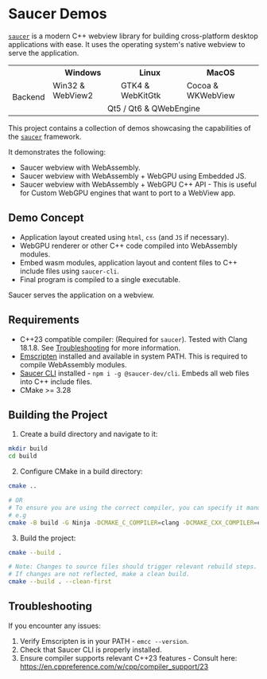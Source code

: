 
# Saucer Demos
[`saucer`](https://github.com/saucer/saucer) is a modern C++ webview library for building cross-platform desktop applications with ease. It uses the operating system's native webview to serve the application. 
<table>
<tr>
    <th></th>
    <th>Windows</th>
    <th>Linux</th>
    <th>MacOS</th>
</tr>
<tr>
    <td rowspan="2">Backend</td>
    <td>Win32 & WebView2</td>
    <td>GTK4 & WebKitGtk</td>
    <td>Cocoa & WKWebView</td>
</tr>
<tr align="center">
    <td colspan="3">Qt5 / Qt6 & QWebEngine</td>
</tr>
</table>

This project contains a collection of demos showcasing the capabilities of the [`saucer`](https://github.com/saucer/saucer) framework.

It demonstrates the following:
* Saucer webview with WebAssembly.
* Saucer webview with WebAssembly + WebGPU using Embedded JS.
* Saucer webview with WebAssembly + WebGPU C++ API -  This is useful for Custom WebGPU engines that want to port to a WebView app.

## Demo Concept
- Application layout created using `html`, `css` (and `JS` if necessary).
- WebGPU renderer or other C++ code compiled into WebAssembly modules.
- Embed wasm modules, application layout and content files to C++ include files using `saucer-cli`.
- Final program is compiled to a single executable.

Saucer serves the application on a webview.

## Requirements
- C++23 compatible compiler: (Required for `saucer`). Tested with Clang 18.1.8. See [Troubleshooting](#troubleshooting) for more information.
- [Emscripten](https://emscripten.org/docs/getting_started/downloads.html) installed and available in system PATH. This is required to compile WebAssembly modules.
- [Saucer CLI](https://github.com/saucer/cli) installed - `npm i -g @saucer-dev/cli`. Embeds all web files into C++ include files.
- CMake >= 3.28

## Building the Project

1. Create a build directory and navigate to it:
```bash
mkdir build
cd build
```

2. Configure CMake in a build directory:
```bash
cmake ..

# OR
# To ensure you are using the correct compiler, you can specify it manually
# e.g
cmake -B build -G Ninja -DCMAKE_C_COMPILER=clang -DCMAKE_CXX_COMPILER=clang++
```

3. Build the project:
```bash
cmake --build .

# Note: Changes to source files should trigger relevant rebuild steps. 
# If changes are not reflected, make a clean build.
cmake --build . --clean-first
```

## Troubleshooting
If you encounter any issues:
1. Verify Emscripten is in your PATH - `emcc --version`.
2. Check that Saucer CLI is properly installed.
3. Ensure compiler supports relevant C++23 features - Consult here: https://en.cppreference.com/w/cpp/compiler_support/23

